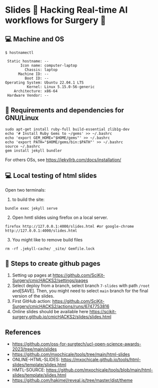 # Slides :nut_and_bolt: Hacking Real-time AI workflows for Surgery :wrench: 

## 💻 Machine and OS
```
$ hostnamectl

 Static hostname: --
       Icon name: computer-laptop
         Chassis: laptop
      Machine ID: --
         Boot ID: --
Operating System: Ubuntu 22.04.1 LTS              
          Kernel: Linux 5.15.0-56-generic
    Architecture: x86-64
 Hardware Vendor: --

```

## 💾 Requirements and dependencies for GNU/Linux
```
sudo apt-get install ruby-full build-essential zlib1g-dev
echo '# Install Ruby Gems to ~/gems' >> ~/.bashrc
echo 'export GEM_HOME="$HOME/gems"' >> ~/.bashrc
echo 'export PATH="$HOME/gems/bin:$PATH"' >> ~/.bashrc
source ~/.bashrc
gem install jekyll bundler
```
For others OSs, see https://jekyllrb.com/docs/installation/


## 💻 Local testing of html slides

Open two terminals: 
1. to build the site:     
```
bundle exec jekyll serve
```
2. Open hmtl slides using firefox on a local server.
```
firefox http://127.0.0.1:4000/slides.html #or google-chrome http://127.0.0.1:4000/slides.html
```
3. You might like to remove build files
```
rm -rf .jekyll-cache/ _site/ Gemfile.lock
```

## 🎒 Steps to create github pages 
1. Setting up pages at https://github.com/SciKit-Surgery/cmicHACKS2/settings/pages
2. Select deploy from a branch, select branch `7-slides` with path `/root` and[SAVE]. Then, you might need to select `main` branch for the final version of the slides.
3. First GitHub action:  https://github.com/SciKit-Surgery/cmicHACKS2/actions/runs/6747753816
4. Online slides should be available here https://scikit-surgery.github.io/cmicHACKS2/slides/slides.html


## References 
* https://github.com/oss-for-surgtech/ucl-open-science-awards-2023/tree/main/slides 
* https://github.com/mxochicale/tools/tree/main/html-slides  
* ONLINE-HTML-SLIDES: https://mxochicale.github.io/tools/html-slides/template/slides.html  
* HMTL-SOURCE: https://github.com/mxochicale/tools/blob/main/html-slides/template/slides.html  
* https://github.com/hakimel/reveal.js/tree/master/dist/theme 

